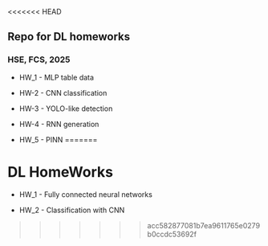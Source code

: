 <<<<<<< HEAD
## Repo for DL homeworks

### HSE, FCS, 2025



* HW_1 - MLP table data

* HW-2 - CNN classification

* HW-3 - YOLO-like detection

* HW-4 - RNN generation

* HW_5 - PINN 
=======
# DL HomeWorks 


* HW_1 - Fully connected neural networks

* HW_2 - Classification with CNN
>>>>>>> acc582877081b7ea9611765e0279b0ccdc53692f
